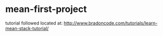 # mean-first-project
tutorial followed located at: http://www.bradoncode.com/tutorials/learn-mean-stack-tutorial/
